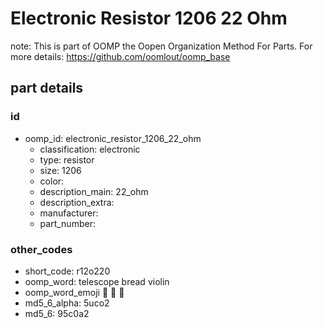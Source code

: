# Electronic Resistor 1206 22 Ohm  

note: This is part of OOMP the Oopen Organization Method For Parts. For more details: https://github.com/oomlout/oomp_base

##  part details





### id
* oomp_id: electronic_resistor_1206_22_ohm
  * classification: electronic
  * type: resistor
  * size: 1206
  * color: 
  * description_main: 22_ohm
  * description_extra: 
  * manufacturer: 
  * part_number: 

### other_codes
* short_code: r12o220
* oomp_word: telescope bread violin
* oomp_word_emoji :telescope: :bread: :violin:
* md5_6_alpha: 5uco2
* md5_6: 95c0a2